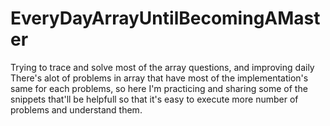 # EveryDayArrayUntilBecomingAMaster
Trying to trace and solve most of the array questions, and improving daily
There's alot of problems in array that have most of the implementation's same for each problems, so here I'm practicing and sharing some of the snippets that'll be helpfull so that it's easy to execute more number of problems and understand them.
